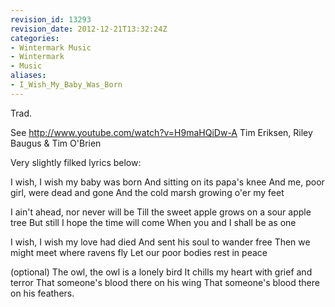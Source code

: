 ```yaml
---
revision_id: 13293
revision_date: 2012-12-21T13:32:24Z
categories:
- Wintermark Music
- Wintermark
- Music
aliases:
- I_Wish_My_Baby_Was_Born
---
```


Trad.

See http://www.youtube.com/watch?v=H9maHQiDw-A
Tim Eriksen, Riley Baugus & Tim O'Brien

Very slightly filked lyrics below: 


I wish, I wish my baby was born
And sitting on its papa's knee
And me, poor girl, were dead and gone
And the cold marsh growing o'er my feet

I ain't ahead, nor never will be
Till the sweet apple grows on a sour apple tree
But still I hope the time will come
When you and I shall be as one

I wish, I wish my love had died
And sent his soul to wander free
Then we might meet where ravens fly
Let our poor bodies rest in peace

(optional)
The owl, the owl is a lonely bird
It chills my heart with grief and terror
That someone's blood there on his wing
That someone's blood there on his feathers.




